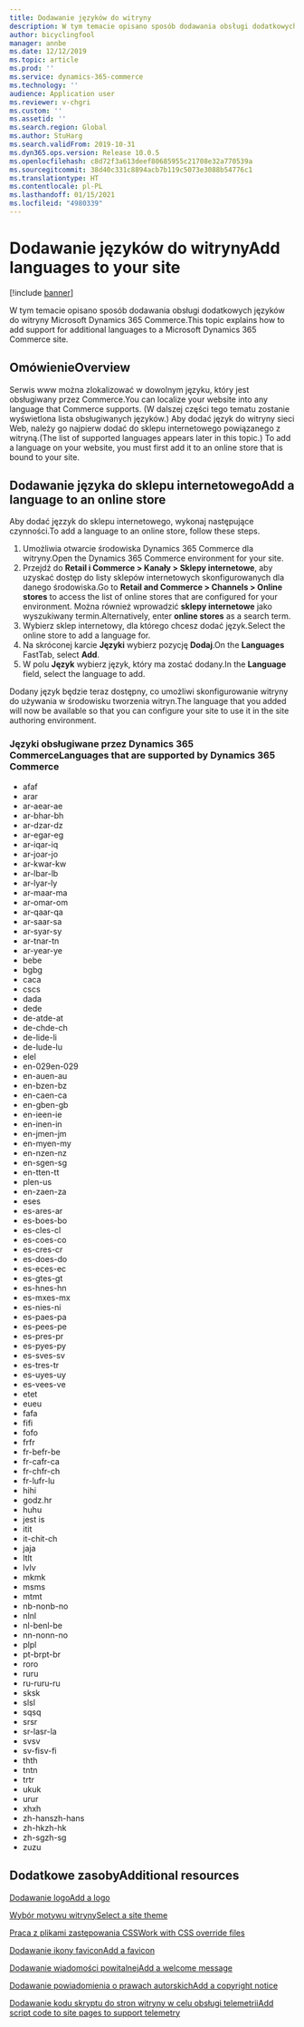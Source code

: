 ```yaml
---
title: Dodawanie języków do witryny
description: W tym temacie opisano sposób dodawania obsługi dodatkowych języków do witryny Microsoft Dynamics 365 Commerce.
author: bicyclingfool
manager: annbe
ms.date: 12/12/2019
ms.topic: article
ms.prod: ''
ms.service: dynamics-365-commerce
ms.technology: ''
audience: Application user
ms.reviewer: v-chgri
ms.custom: ''
ms.assetid: ''
ms.search.region: Global
ms.author: StuHarg
ms.search.validFrom: 2019-10-31
ms.dyn365.ops.version: Release 10.0.5
ms.openlocfilehash: c8d72f3a613deef80685955c21708e32a770539a
ms.sourcegitcommit: 38d40c331c8894acb7b119c5073e3088b54776c1
ms.translationtype: HT
ms.contentlocale: pl-PL
ms.lasthandoff: 01/15/2021
ms.locfileid: "4980339"
---
```

# <a name="add-languages-to-your-site"></a><span data-ttu-id="b5575-103">Dodawanie języków do witryny</span><span class="sxs-lookup"><span data-stu-id="b5575-103">Add languages to your site</span></span>


[!include [banner](includes/banner.md)]

<span data-ttu-id="b5575-104">W tym temacie opisano sposób dodawania obsługi dodatkowych języków do witryny Microsoft Dynamics 365 Commerce.</span><span class="sxs-lookup"><span data-stu-id="b5575-104">This topic explains how to add support for additional languages to a Microsoft Dynamics 365 Commerce site.</span></span>

## <a name="overview"></a><span data-ttu-id="b5575-105">Omówienie</span><span class="sxs-lookup"><span data-stu-id="b5575-105">Overview</span></span>

<span data-ttu-id="b5575-106">Serwis www można zlokalizować w dowolnym języku, który jest obsługiwany przez Commerce.</span><span class="sxs-lookup"><span data-stu-id="b5575-106">You can localize your website into any language that Commerce supports.</span></span> <span data-ttu-id="b5575-107">(W dalszej części tego tematu zostanie wyświetlona lista obsługiwanych języków.) Aby dodać język do witryny sieci Web, należy go najpierw dodać do sklepu internetowego powiązanego z witryną.</span><span class="sxs-lookup"><span data-stu-id="b5575-107">(The list of supported languages appears later in this topic.) To add a language on your website, you must first add it to an online store that is bound to your site.</span></span>

## <a name="add-a-language-to-an-online-store"></a><span data-ttu-id="b5575-108">Dodawanie języka do sklepu internetowego</span><span class="sxs-lookup"><span data-stu-id="b5575-108">Add a language to an online store</span></span>

<span data-ttu-id="b5575-109">Aby dodać jęzzyk do sklepu internetowego, wykonaj następujące czynności.</span><span class="sxs-lookup"><span data-stu-id="b5575-109">To add a language to an online store, follow these steps.</span></span>

1. <span data-ttu-id="b5575-110">Umożliwia otwarcie środowiska Dynamics 365 Commerce dla witryny.</span><span class="sxs-lookup"><span data-stu-id="b5575-110">Open the Dynamics 365 Commerce environment for your site.</span></span>
1. <span data-ttu-id="b5575-111">Przejdź do **Retail i Commerce \> Kanały \> Sklepy internetowe**, aby uzyskać dostęp do listy sklepów internetowych skonfigurowanych dla danego środowiska.</span><span class="sxs-lookup"><span data-stu-id="b5575-111">Go to **Retail and Commerce \> Channels \> Online stores** to access the list of online stores that are configured for your environment.</span></span> <span data-ttu-id="b5575-112">Można również wprowadzić **sklepy internetowe** jako wyszukiwany termin.</span><span class="sxs-lookup"><span data-stu-id="b5575-112">Alternatively, enter **online stores** as a search term.</span></span>
1. <span data-ttu-id="b5575-113">Wybierz sklep internetowy, dla którego chcesz dodać język.</span><span class="sxs-lookup"><span data-stu-id="b5575-113">Select the online store to add a language for.</span></span>
1. <span data-ttu-id="b5575-114">Na skróconej karcie **Języki** wybierz pozycję **Dodaj**.</span><span class="sxs-lookup"><span data-stu-id="b5575-114">On the **Languages** FastTab, select **Add**.</span></span>
1. <span data-ttu-id="b5575-115">W polu **Język** wybierz język, który ma zostać dodany.</span><span class="sxs-lookup"><span data-stu-id="b5575-115">In the **Language** field, select the language to add.</span></span>

<span data-ttu-id="b5575-116">Dodany język będzie teraz dostępny, co umożliwi skonfigurowanie witryny do używania w środowisku tworzenia witryn.</span><span class="sxs-lookup"><span data-stu-id="b5575-116">The language that you added will now be available so that you can configure your site to use it in the site authoring environment.</span></span>

### <a name="languages-that-are-supported-by-dynamics-365-commerce"></a><span data-ttu-id="b5575-117">Języki obsługiwane przez Dynamics 365 Commerce</span><span class="sxs-lookup"><span data-stu-id="b5575-117">Languages that are supported by Dynamics 365 Commerce</span></span>

- <span data-ttu-id="b5575-118">af</span><span class="sxs-lookup"><span data-stu-id="b5575-118">af</span></span>
- <span data-ttu-id="b5575-119">ar</span><span class="sxs-lookup"><span data-stu-id="b5575-119">ar</span></span>
- <span data-ttu-id="b5575-120">ar-ae</span><span class="sxs-lookup"><span data-stu-id="b5575-120">ar-ae</span></span>
- <span data-ttu-id="b5575-121">ar-bh</span><span class="sxs-lookup"><span data-stu-id="b5575-121">ar-bh</span></span>
- <span data-ttu-id="b5575-122">ar-dz</span><span class="sxs-lookup"><span data-stu-id="b5575-122">ar-dz</span></span>
- <span data-ttu-id="b5575-123">ar-eg</span><span class="sxs-lookup"><span data-stu-id="b5575-123">ar-eg</span></span>
- <span data-ttu-id="b5575-124">ar-iq</span><span class="sxs-lookup"><span data-stu-id="b5575-124">ar-iq</span></span>
- <span data-ttu-id="b5575-125">ar-jo</span><span class="sxs-lookup"><span data-stu-id="b5575-125">ar-jo</span></span>
- <span data-ttu-id="b5575-126">ar-kw</span><span class="sxs-lookup"><span data-stu-id="b5575-126">ar-kw</span></span>
- <span data-ttu-id="b5575-127">ar-lb</span><span class="sxs-lookup"><span data-stu-id="b5575-127">ar-lb</span></span>
- <span data-ttu-id="b5575-128">ar-ly</span><span class="sxs-lookup"><span data-stu-id="b5575-128">ar-ly</span></span>
- <span data-ttu-id="b5575-129">ar-ma</span><span class="sxs-lookup"><span data-stu-id="b5575-129">ar-ma</span></span>
- <span data-ttu-id="b5575-130">ar-om</span><span class="sxs-lookup"><span data-stu-id="b5575-130">ar-om</span></span>
- <span data-ttu-id="b5575-131">ar-qa</span><span class="sxs-lookup"><span data-stu-id="b5575-131">ar-qa</span></span>
- <span data-ttu-id="b5575-132">ar-sa</span><span class="sxs-lookup"><span data-stu-id="b5575-132">ar-sa</span></span>
- <span data-ttu-id="b5575-133">ar-sy</span><span class="sxs-lookup"><span data-stu-id="b5575-133">ar-sy</span></span>
- <span data-ttu-id="b5575-134">ar-tn</span><span class="sxs-lookup"><span data-stu-id="b5575-134">ar-tn</span></span>
- <span data-ttu-id="b5575-135">ar-ye</span><span class="sxs-lookup"><span data-stu-id="b5575-135">ar-ye</span></span>
- <span data-ttu-id="b5575-136">be</span><span class="sxs-lookup"><span data-stu-id="b5575-136">be</span></span>
- <span data-ttu-id="b5575-137">bg</span><span class="sxs-lookup"><span data-stu-id="b5575-137">bg</span></span>
- <span data-ttu-id="b5575-138">ca</span><span class="sxs-lookup"><span data-stu-id="b5575-138">ca</span></span>
- <span data-ttu-id="b5575-139">cs</span><span class="sxs-lookup"><span data-stu-id="b5575-139">cs</span></span>
- <span data-ttu-id="b5575-140">da</span><span class="sxs-lookup"><span data-stu-id="b5575-140">da</span></span>
- <span data-ttu-id="b5575-141">de</span><span class="sxs-lookup"><span data-stu-id="b5575-141">de</span></span>
- <span data-ttu-id="b5575-142">de-at</span><span class="sxs-lookup"><span data-stu-id="b5575-142">de-at</span></span>
- <span data-ttu-id="b5575-143">de-ch</span><span class="sxs-lookup"><span data-stu-id="b5575-143">de-ch</span></span>
- <span data-ttu-id="b5575-144">de-li</span><span class="sxs-lookup"><span data-stu-id="b5575-144">de-li</span></span>
- <span data-ttu-id="b5575-145">de-lu</span><span class="sxs-lookup"><span data-stu-id="b5575-145">de-lu</span></span>
- <span data-ttu-id="b5575-146">el</span><span class="sxs-lookup"><span data-stu-id="b5575-146">el</span></span>
- <span data-ttu-id="b5575-147">en-029</span><span class="sxs-lookup"><span data-stu-id="b5575-147">en-029</span></span>
- <span data-ttu-id="b5575-148">en-au</span><span class="sxs-lookup"><span data-stu-id="b5575-148">en-au</span></span>
- <span data-ttu-id="b5575-149">en-bz</span><span class="sxs-lookup"><span data-stu-id="b5575-149">en-bz</span></span>
- <span data-ttu-id="b5575-150">en-ca</span><span class="sxs-lookup"><span data-stu-id="b5575-150">en-ca</span></span>
- <span data-ttu-id="b5575-151">en-gb</span><span class="sxs-lookup"><span data-stu-id="b5575-151">en-gb</span></span>
- <span data-ttu-id="b5575-152">en-ie</span><span class="sxs-lookup"><span data-stu-id="b5575-152">en-ie</span></span>
- <span data-ttu-id="b5575-153">en-in</span><span class="sxs-lookup"><span data-stu-id="b5575-153">en-in</span></span>
- <span data-ttu-id="b5575-154">en-jm</span><span class="sxs-lookup"><span data-stu-id="b5575-154">en-jm</span></span>
- <span data-ttu-id="b5575-155">en-my</span><span class="sxs-lookup"><span data-stu-id="b5575-155">en-my</span></span>
- <span data-ttu-id="b5575-156">en-nz</span><span class="sxs-lookup"><span data-stu-id="b5575-156">en-nz</span></span>
- <span data-ttu-id="b5575-157">en-sg</span><span class="sxs-lookup"><span data-stu-id="b5575-157">en-sg</span></span>
- <span data-ttu-id="b5575-158">en-tt</span><span class="sxs-lookup"><span data-stu-id="b5575-158">en-tt</span></span>
- <span data-ttu-id="b5575-159">pl</span><span class="sxs-lookup"><span data-stu-id="b5575-159">en-us</span></span>
- <span data-ttu-id="b5575-160">en-za</span><span class="sxs-lookup"><span data-stu-id="b5575-160">en-za</span></span>
- <span data-ttu-id="b5575-161">es</span><span class="sxs-lookup"><span data-stu-id="b5575-161">es</span></span>
- <span data-ttu-id="b5575-162">es-ar</span><span class="sxs-lookup"><span data-stu-id="b5575-162">es-ar</span></span>
- <span data-ttu-id="b5575-163">es-bo</span><span class="sxs-lookup"><span data-stu-id="b5575-163">es-bo</span></span>
- <span data-ttu-id="b5575-164">es-cl</span><span class="sxs-lookup"><span data-stu-id="b5575-164">es-cl</span></span>
- <span data-ttu-id="b5575-165">es-co</span><span class="sxs-lookup"><span data-stu-id="b5575-165">es-co</span></span>
- <span data-ttu-id="b5575-166">es-cr</span><span class="sxs-lookup"><span data-stu-id="b5575-166">es-cr</span></span>
- <span data-ttu-id="b5575-167">es-do</span><span class="sxs-lookup"><span data-stu-id="b5575-167">es-do</span></span>
- <span data-ttu-id="b5575-168">es-ec</span><span class="sxs-lookup"><span data-stu-id="b5575-168">es-ec</span></span>
- <span data-ttu-id="b5575-169">es-gt</span><span class="sxs-lookup"><span data-stu-id="b5575-169">es-gt</span></span>
- <span data-ttu-id="b5575-170">es-hn</span><span class="sxs-lookup"><span data-stu-id="b5575-170">es-hn</span></span>
- <span data-ttu-id="b5575-171">es-mx</span><span class="sxs-lookup"><span data-stu-id="b5575-171">es-mx</span></span>
- <span data-ttu-id="b5575-172">es-ni</span><span class="sxs-lookup"><span data-stu-id="b5575-172">es-ni</span></span>
- <span data-ttu-id="b5575-173">es-pa</span><span class="sxs-lookup"><span data-stu-id="b5575-173">es-pa</span></span>
- <span data-ttu-id="b5575-174">es-pe</span><span class="sxs-lookup"><span data-stu-id="b5575-174">es-pe</span></span>
- <span data-ttu-id="b5575-175">es-pr</span><span class="sxs-lookup"><span data-stu-id="b5575-175">es-pr</span></span>
- <span data-ttu-id="b5575-176">es-py</span><span class="sxs-lookup"><span data-stu-id="b5575-176">es-py</span></span>
- <span data-ttu-id="b5575-177">es-sv</span><span class="sxs-lookup"><span data-stu-id="b5575-177">es-sv</span></span>
- <span data-ttu-id="b5575-178">es-tr</span><span class="sxs-lookup"><span data-stu-id="b5575-178">es-tr</span></span>
- <span data-ttu-id="b5575-179">es-uy</span><span class="sxs-lookup"><span data-stu-id="b5575-179">es-uy</span></span>
- <span data-ttu-id="b5575-180">es-ve</span><span class="sxs-lookup"><span data-stu-id="b5575-180">es-ve</span></span>
- <span data-ttu-id="b5575-181">et</span><span class="sxs-lookup"><span data-stu-id="b5575-181">et</span></span>
- <span data-ttu-id="b5575-182">eu</span><span class="sxs-lookup"><span data-stu-id="b5575-182">eu</span></span>
- <span data-ttu-id="b5575-183">fa</span><span class="sxs-lookup"><span data-stu-id="b5575-183">fa</span></span>
- <span data-ttu-id="b5575-184">fi</span><span class="sxs-lookup"><span data-stu-id="b5575-184">fi</span></span>
- <span data-ttu-id="b5575-185">fo</span><span class="sxs-lookup"><span data-stu-id="b5575-185">fo</span></span>
- <span data-ttu-id="b5575-186">fr</span><span class="sxs-lookup"><span data-stu-id="b5575-186">fr</span></span>
- <span data-ttu-id="b5575-187">fr-be</span><span class="sxs-lookup"><span data-stu-id="b5575-187">fr-be</span></span>
- <span data-ttu-id="b5575-188">fr-ca</span><span class="sxs-lookup"><span data-stu-id="b5575-188">fr-ca</span></span>
- <span data-ttu-id="b5575-189">fr-ch</span><span class="sxs-lookup"><span data-stu-id="b5575-189">fr-ch</span></span>
- <span data-ttu-id="b5575-190">fr-lu</span><span class="sxs-lookup"><span data-stu-id="b5575-190">fr-lu</span></span>
- <span data-ttu-id="b5575-191">hi</span><span class="sxs-lookup"><span data-stu-id="b5575-191">hi</span></span>
- <span data-ttu-id="b5575-192">godz.</span><span class="sxs-lookup"><span data-stu-id="b5575-192">hr</span></span>
- <span data-ttu-id="b5575-193">hu</span><span class="sxs-lookup"><span data-stu-id="b5575-193">hu</span></span>
- <span data-ttu-id="b5575-194"> jest </span><span class="sxs-lookup"><span data-stu-id="b5575-194">is</span></span>
- <span data-ttu-id="b5575-195">it</span><span class="sxs-lookup"><span data-stu-id="b5575-195">it</span></span>
- <span data-ttu-id="b5575-196">it-ch</span><span class="sxs-lookup"><span data-stu-id="b5575-196">it-ch</span></span>
- <span data-ttu-id="b5575-197">ja</span><span class="sxs-lookup"><span data-stu-id="b5575-197">ja</span></span>
- <span data-ttu-id="b5575-198">lt</span><span class="sxs-lookup"><span data-stu-id="b5575-198">lt</span></span>
- <span data-ttu-id="b5575-199">lv</span><span class="sxs-lookup"><span data-stu-id="b5575-199">lv</span></span>
- <span data-ttu-id="b5575-200">mk</span><span class="sxs-lookup"><span data-stu-id="b5575-200">mk</span></span>
- <span data-ttu-id="b5575-201">ms</span><span class="sxs-lookup"><span data-stu-id="b5575-201">ms</span></span>
- <span data-ttu-id="b5575-202">mt</span><span class="sxs-lookup"><span data-stu-id="b5575-202">mt</span></span>
- <span data-ttu-id="b5575-203">nb-no</span><span class="sxs-lookup"><span data-stu-id="b5575-203">nb-no</span></span>
- <span data-ttu-id="b5575-204">nl</span><span class="sxs-lookup"><span data-stu-id="b5575-204">nl</span></span>
- <span data-ttu-id="b5575-205">nl-be</span><span class="sxs-lookup"><span data-stu-id="b5575-205">nl-be</span></span>
- <span data-ttu-id="b5575-206">nn-no</span><span class="sxs-lookup"><span data-stu-id="b5575-206">nn-no</span></span>
- <span data-ttu-id="b5575-207">pl</span><span class="sxs-lookup"><span data-stu-id="b5575-207">pl</span></span>
- <span data-ttu-id="b5575-208">pt-br</span><span class="sxs-lookup"><span data-stu-id="b5575-208">pt-br</span></span>
- <span data-ttu-id="b5575-209">ro</span><span class="sxs-lookup"><span data-stu-id="b5575-209">ro</span></span>
- <span data-ttu-id="b5575-210">ru</span><span class="sxs-lookup"><span data-stu-id="b5575-210">ru</span></span>
- <span data-ttu-id="b5575-211">ru-ru</span><span class="sxs-lookup"><span data-stu-id="b5575-211">ru-ru</span></span>
- <span data-ttu-id="b5575-212">sk</span><span class="sxs-lookup"><span data-stu-id="b5575-212">sk</span></span>
- <span data-ttu-id="b5575-213">sl</span><span class="sxs-lookup"><span data-stu-id="b5575-213">sl</span></span>
- <span data-ttu-id="b5575-214">sq</span><span class="sxs-lookup"><span data-stu-id="b5575-214">sq</span></span>
- <span data-ttu-id="b5575-215">sr</span><span class="sxs-lookup"><span data-stu-id="b5575-215">sr</span></span>
- <span data-ttu-id="b5575-216">sr-la</span><span class="sxs-lookup"><span data-stu-id="b5575-216">sr-la</span></span>
- <span data-ttu-id="b5575-217">sv</span><span class="sxs-lookup"><span data-stu-id="b5575-217">sv</span></span>
- <span data-ttu-id="b5575-218">sv-fi</span><span class="sxs-lookup"><span data-stu-id="b5575-218">sv-fi</span></span>
- <span data-ttu-id="b5575-219">th</span><span class="sxs-lookup"><span data-stu-id="b5575-219">th</span></span>
- <span data-ttu-id="b5575-220">tn</span><span class="sxs-lookup"><span data-stu-id="b5575-220">tn</span></span>
- <span data-ttu-id="b5575-221">tr</span><span class="sxs-lookup"><span data-stu-id="b5575-221">tr</span></span>
- <span data-ttu-id="b5575-222">uk</span><span class="sxs-lookup"><span data-stu-id="b5575-222">uk</span></span>
- <span data-ttu-id="b5575-223">ur</span><span class="sxs-lookup"><span data-stu-id="b5575-223">ur</span></span>
- <span data-ttu-id="b5575-224">xh</span><span class="sxs-lookup"><span data-stu-id="b5575-224">xh</span></span>
- <span data-ttu-id="b5575-225">zh-hans</span><span class="sxs-lookup"><span data-stu-id="b5575-225">zh-hans</span></span>
- <span data-ttu-id="b5575-226">zh-hk</span><span class="sxs-lookup"><span data-stu-id="b5575-226">zh-hk</span></span>
- <span data-ttu-id="b5575-227">zh-sg</span><span class="sxs-lookup"><span data-stu-id="b5575-227">zh-sg</span></span>
- <span data-ttu-id="b5575-228">zu</span><span class="sxs-lookup"><span data-stu-id="b5575-228">zu</span></span>

## <a name="additional-resources"></a><span data-ttu-id="b5575-229">Dodatkowe zasoby</span><span class="sxs-lookup"><span data-stu-id="b5575-229">Additional resources</span></span>

[<span data-ttu-id="b5575-230">Dodawanie logo</span><span class="sxs-lookup"><span data-stu-id="b5575-230">Add a logo</span></span>](add-logo.md)

[<span data-ttu-id="b5575-231">Wybór motywu witryny</span><span class="sxs-lookup"><span data-stu-id="b5575-231">Select a site theme</span></span>](select-site-theme.md)

[<span data-ttu-id="b5575-232">Praca z plikami zastępowania CSS</span><span class="sxs-lookup"><span data-stu-id="b5575-232">Work with CSS override files</span></span>](css-override-files.md)

[<span data-ttu-id="b5575-233">Dodawanie ikony favicon</span><span class="sxs-lookup"><span data-stu-id="b5575-233">Add a favicon</span></span>](add-favicon.md)

[<span data-ttu-id="b5575-234">Dodawanie wiadomości powitalnej</span><span class="sxs-lookup"><span data-stu-id="b5575-234">Add a welcome message</span></span>](add-welcome-message.md)

[<span data-ttu-id="b5575-235">Dodawanie powiadomienia o prawach autorskich</span><span class="sxs-lookup"><span data-stu-id="b5575-235">Add a copyright notice</span></span>](add-copyright-notice.md)

[<span data-ttu-id="b5575-236">Dodawanie kodu skryptu do stron witryny w celu obsługi telemetrii</span><span class="sxs-lookup"><span data-stu-id="b5575-236">Add script code to site pages to support telemetry</span></span>](add-telemetry.md)
